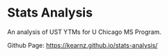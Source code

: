 # Stats Analysis
An analysis of UST YTMs for U Chicago MS Program.

Github Page: https://kearnz.github.io/stats-analysis/
